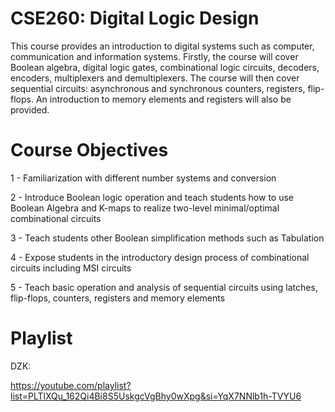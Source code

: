 # CSE260: Digital Logic Design
This course provides an introduction to digital systems such as computer, communication and information systems. Firstly, the course will cover Boolean algebra, digital logic gates, combinational logic circuits, decoders, encoders, multiplexers and demultiplexers. The course will then cover sequential circuits: asynchronous and synchronous counters, registers, flip-flops. An introduction to memory elements and registers will also be provided.

# Course Objectives

1 - Familiarization with different number systems and conversion

2 - Introduce Boolean logic operation and teach students how to use Boolean Algebra and K-maps to realize two-level minimal/optimal combinational circuits

3 - Teach students other Boolean simplification methods such as Tabulation

4 - Expose students in the introductory design process of combinational circuits including MSI circuits

5 - Teach basic operation and analysis of sequential circuits using latches, flip-flops, counters, registers and memory elements

# Playlist

DZK:

https://youtube.com/playlist?list=PLTlXQu_162Qi4Bi8S5UskgcVgBhy0wXpg&si=YqX7NNlb1h-TVYU6
